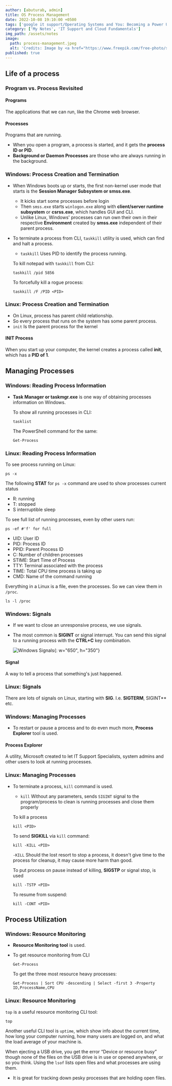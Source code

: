```yaml
---
author: [abuturab, admin]
title: OS Process Management
date: 2022-10-08 19:10:00 +0500
tags: ['google it support/Operating Systems and You: Becoming a Power User']
category: ['My Notes', 'IT Support and Cloud Fundamentals']
img_path: /assets/notes
image:
  path: process-management.jpeg
  alt: 'Credits: Image by <a href="https://www.freepik.com/free-photo/standard-quality-control-concept-m_36027742.htm#query=computer%20process%20management&position=4&from_view=search&track=ais&uuid=daeeeb0c-44e1-4962-bb8f-8fbe069521e0">Freepik</a>'
published: true
---
```


## **Life of a process**

### **Program vs. Process Revisited**

#### Programs
  
  The applications that we can run, like the Chrome web browser.

#### Processes
  
  Programs that are running.
- When you open a program, a process is started, and it gets the **process ID or PID**.
- **Background or Daemon Processes** are those who are always running in the background.

### Windows: Process Creation and Termination

- When Windows boots up or starts, the first non-kernel user mode that starts is the **Session Manager Subsystem or smss.exe**.
  + It kicks start some processes before login
  + Then `smss.exe` starts `winlogon.exe` along with **client/server runtime subsystem** or **csrss.exe**, which handles GUI and CLI.
  + Unlike Linux, Windows' processes can run own their own in their respective **Environment** created by **smss.exe** independent of their parent process.
- To terminate a process from CLI, `taskkill` utility is used, which can find and halt a process.
  + `taskkill` Uses PID to identify the process running.
  
  To kill notepad with `taskkill` from CLI:
  
  ```console
  taskkill /pid 5856
  ```
  
  To forcefully kill a rogue process:
  
  ```console
  taskkill /F /PID <PID>
  ```

### **Linux: Process Creation and Termination**

- On Linux, process has parent child relationship.
- So every process that runs on the system has some parent process.
- `init` Is the parent process for the kernel

#### INIT Process
  
  When you start up your computer, the kernel creates a process called **init**, which has a **PID of 1**.

## **Managing Processes**

### Windows: Reading Process Information

- **Task Manager or taskmgr.exe** is one way of obtaining processes information on Windows.
  
  To show all running processes in CLI:
  
  ```console
  tasklist
  ```
  
  The PowerShell command for the same:
  
  ```terminal
  Get-Process
  ```

### Linux: Reading Process Information
  
  To see process running on Linux:
  
  ```terminal
  ps -x
  ```
  
  The following **STAT** for `ps -x` command are used to show processes current status
  + R: running
  + T: stopped
  + S interruptible sleep
  
  To see full list of running processes, even by other users run:
  
  ```terminal
  ps -ef #'f' for full
  ```
  
  + UID: User ID
  + PID: Process ID
  + PPID: Parent Process ID
  + C: Number of children processes
  + STIME: Start Time of Process
  + TTY: Terminal associated with the process
  + TIME: Total CPU time process is taking up
  + CMD: Name of the command running
  
  Everything in a Linux is a file, even the processes. So we can view them in `/proc`.
  
  ```terminal
  ls -l /proc
  ```

### **Windows: Signals**

- If we want to close an unresponsive process, we use signals.
- The most common is **SIGINT** or signal interrupt. You can send this signal to a running process with the **CTRL+C** key combination.
  
  ![Windows Signals](Process%20Management.png){: w="650", h="350"}

#### Signal
  
  A way to tell a process that something's just happened.

### Linux: Signals
  
  There are lots of signals on Linux, starting with **SIG**. I.e. **SIGTERM**, SIGINT** etc.

### **Windows: Managing Processes**

- To restart or pause a process and to do even much more, **Process Explorer** tool is used.

#### Process Explorer
  
  A utility, Microsoft created to let IT Support Specialists, system admins and other users to look at running processes.

### Linux: Managing Processes

- To terminate a process, `kill` command is used.
  + `kill` Without any parameters, sends `SIGINT` signal to the program/process to clean is running processes and close them properly
  
  To kill a process
  
  ```terminal
  kill <PID>
  ```
  
  To send **SIGKILL** via `kill` command:
  
  ```terminal
  kill -KILL <PID>
  ```
  
  `-KILL` Should the lost resort to stop a process, it doesn't give time to the process for cleanup, it may cause more harm than good.
  
  To put process on pause instead of killing, **SIGSTP** or signal stop, is used 
  
  ```terminal
  kill -TSTP <PID>
  ```
  
  To resume from suspend:
  
  ```terminal
  kill -CONT <PID>
  ```

## **Process Utilization**

### Windows: Resource Monitoring

- **Resource Monitoring tool** is used.
- To get resource monitoring from CLI
  
  ```terminal
  Get-Process
  ```
  
  To get the three most resource heavy processes:
  
  ```terminal
  Get-Process | Sort CPU -descending | Select -first 3 -Property ID,ProcessName,CPU
  ```

### Linux: Resource Monitoring
  
  `top` is a useful resource monitoring CLI tool:
  
  ```terminal
  top
  ```
  
  Another useful CLI tool is `uptime`, which show info about the current time, how long your computer running, how many users are logged on, and what the load average of your machine is.
  
  When ejecting a USB drive, you get the error “Device or resource busy” though none of the files on the USB drive is in use or opened anywhere, or so you think. Using the `lsof` lists open files and what processes are using them.
  + It is great for tracking down pesky processes that are holding open files.